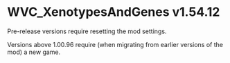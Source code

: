 # WVC_XenotypesAndGenes v1.54.12
 
Pre-release versions require resetting the mod settings.

Versions above 1.00.96 require (when migrating from earlier versions of the mod) a new game.